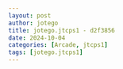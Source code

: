 ```yaml
---
layout: post
author: jotego
title: jotego.jtcps1 - d2f3856
date: 2024-10-04
categories: [Arcade, jtcps1]
tags: [jotego.jtcps1]
---
```


